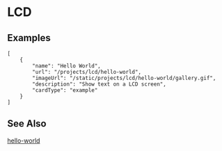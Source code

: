 # LCD

## Examples

```codecard
[
    {
        "name": "Hello World",
        "url": "/projects/lcd/hello-world",
        "imageUrl": "/static/projects/lcd/hello-world/gallery.gif",
        "description": "Show text on a LCD screen",
        "cardType": "example"
    }
]
```

## See Also

[hello-world](/projects/lcd/hello-world)